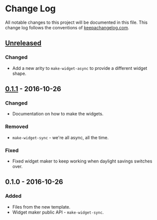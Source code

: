 # Change Log
All notable changes to this project will be documented in this file. This change log follows the conventions of [keepachangelog.com](http://keepachangelog.com/).

## [Unreleased][unreleased]
### Changed
- Add a new arity to `make-widget-async` to provide a different widget shape.

## [0.1.1] - 2016-10-26
### Changed
- Documentation on how to make the widgets.

### Removed
- `make-widget-sync` - we're all async, all the time.

### Fixed
- Fixed widget maker to keep working when daylight savings switches over.

## 0.1.0 - 2016-10-26
### Added
- Files from the new template.
- Widget maker public API - `make-widget-sync`.

[unreleased]: https://github.com/your-name/cucumber/compare/0.1.1...HEAD
[0.1.1]: https://github.com/your-name/cucumber/compare/0.1.0...0.1.1
